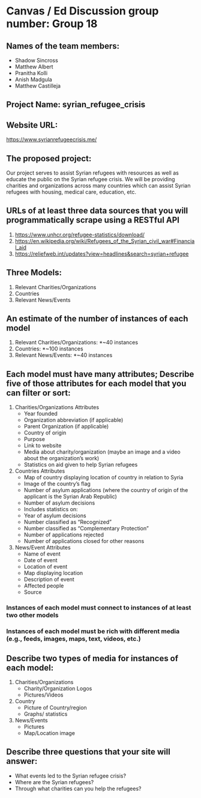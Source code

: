 

# Canvas / Ed Discussion group number: Group 18
## Names of the team members:

* Shadow Sincross
* Matthew Albert
* Pranitha Kolli
* Anish Madgula
* Matthew Castilleja

## Project Name: syrian_refugee_crisis

## Website URL:
https://www.syrianrefugeecrisis.me/

## The proposed project:
Our project serves to assist Syrian refugees with resources as well as educate the public on the Syrian refugee crisis. We will be providing charities and organizations across many countries which can assist Syrian refugees with housing, medical care, education, etc. 

## URLs of at least three data sources that you will programmatically scrape using a RESTful API 
1. https://www.unhcr.org/refugee-statistics/download/
1. https://en.wikipedia.org/wiki/Refugees_of_the_Syrian_civil_war#Financial_aid
1. https://reliefweb.int/updates?view=headlines&search=syrian+refugee

## Three Models:
1. Relevant Charities/Organizations
1. Countries 
1. Relevant News/Events

## An estimate of the number of instances of each model
1. Relevant Charities/Organizations: *~40 instances
1. Countries: *~100 instances
1. Relevant News/Events: *~40 instances 

## Each model must have many attributes; Describe five of those attributes for each model that you can filter or sort:
1. Charities/Organizations Attributes
    * Year founded
    * Organization abbreviation (if applicable)
    * Parent Organization (if applicable)
    * Country of origin
    * Purpose
    * Link to website
    * Media about charity/organization (maybe an image and a video about the organization’s work)
    * Statistics on aid given to help Syrian refugees
1. Countries Attributes
    * Map of country displaying location of country in relation to Syria
    * Image of the country’s flag
    * Number of asylum applications (where the country of origin of the applicant is the Syrian Arab Republic)
    * Number of asylum decisions
    * Includes statistics on:
    * Year of asylum decisions
    * Number classified as “Recognized”
    * Number classified as “Complementary Protection”
    * Number of applications rejected
    * Number of applications closed for other reasons
1. News/Event Attributes
    * Name of event
    * Date of event
    * Location of event
    * Map displaying location
    * Description of event
    * Affected people
    * Source

### Instances of each model must connect to instances of at least two other models
### Instances of each model must be rich with different media (e.g., feeds, images, maps, text, videos, etc.)

## Describe two types of media for instances of each model:
1. Charities/Organizations
    * Charity/Organization Logos 
    * Pictures/Videos
1. Country 
    * Picture of Country/region 
    * Graphs/ statistics 
1. News/Events 
    * Pictures
    * Map/Location image

## Describe three questions that your site will answer:
* What events led to the Syrian refugee crisis?
* Where are the Syrian refugees?
* Through what charities can you help the refugees?
